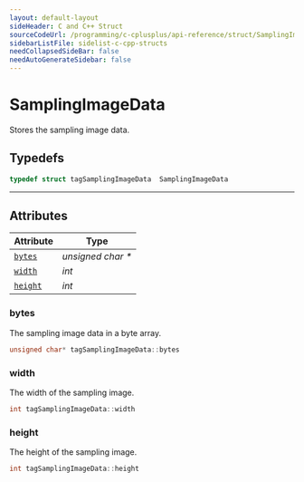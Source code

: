 ```yaml
---
layout: default-layout
sideHeader: C and C++ Struct
sourceCodeUrl: /programming/c-cplusplus/api-reference/struct/SamplingImageData.md
sidebarListFile: sidelist-c-cpp-structs
needCollapsedSideBar: false
needAutoGenerateSidebar: false
---
```



# SamplingImageData
Stores the sampling image data.

## Typedefs

```cpp
typedef struct tagSamplingImageData  SamplingImageData
```  
  
---
  

## Attributes
  
| Attribute | Type |
|---------- | ---- |
| [`bytes`](#bytes) | *unsigned char \** |
| [`width`](#width) | *int* |
| [`height`](#height) | *int* |


### bytes
The sampling image data in a byte array.
```cpp
unsigned char* tagSamplingImageData::bytes
```

### width
The width of the sampling image.
```cpp
int tagSamplingImageData::width
```

### height
The height of the sampling image.
```cpp
int tagSamplingImageData::height
```
